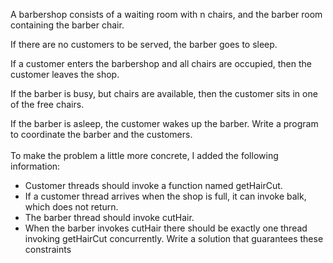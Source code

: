A barbershop consists of a waiting room with n chairs, and the
barber room containing the barber chair.

If there are no customers to be served, the barber goes to sleep. 

If a customer enters the
barbershop and all chairs are occupied, then the customer leaves
the shop. 

If the barber is busy, but chairs are available, then the
customer sits in one of the free chairs.

If the barber is asleep, the
customer wakes up the barber. Write a program to coordinate the
barber and the customers. <br> <br>
To make the problem a little more concrete, I added the following information:

- Customer threads should invoke a function named getHairCut.
- If a customer thread arrives when the shop is full, it can invoke balk,
which does not return.
- The barber thread should invoke cutHair.
- When the barber invokes cutHair there should be exactly one thread
invoking getHairCut concurrently.
Write a solution that guarantees these constraints